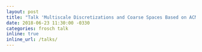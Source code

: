 ```yaml
---
layout: post
title: "Talk 'Multiscale Discretizations and Coarse Spaces Based on ACMS' by Alexander Heinlein at the DD25 conference, St. John's, Canada"
date: 2018-06-23 11:30:00 -0330
categories: frosch talk
inline: true
inline_url: /talks/
---
```

